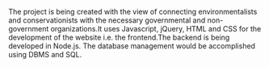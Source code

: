 The project is being created with the view of connecting environmentalists and conservationists with the necessary governmental and non-government organizations.It uses Javascript, jQuery, HTML and CSS for the development of the website i.e. the frontend.The backend is being developed in Node.js. The database management would be accomplished using DBMS and SQL.
